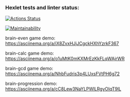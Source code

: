 ### Hexlet tests and linter status:
[![Actions Status](https://github.com/gobacktosleep/frontend-project-44/workflows/hexlet-check/badge.svg)](https://github.com/gobacktosleep/frontend-project-44/actions)

[![Maintainability](https://api.codeclimate.com/v1/badges/6b0520f1cf7a5b00e6c3/maintainability)](https://codeclimate.com/github/gobacktosleep/frontend-project-44/maintainability)

brain-even game demo:
https://asciinema.org/a/iX8ZvxHJjJCgckHXhYzrkF367

brain-calc game demo:
https://asciinema.org/a/o1uMtK0mKXMrEzKkFLqWAjrWR

brain-gcd game demo:
https://asciinema.org/a/NhbFudris3p4LUxsFVtPH6g72

brain-progression demo:
https://asciinema.org/a/cC8Lew3NaYLPWlLRgyOIqT9lL